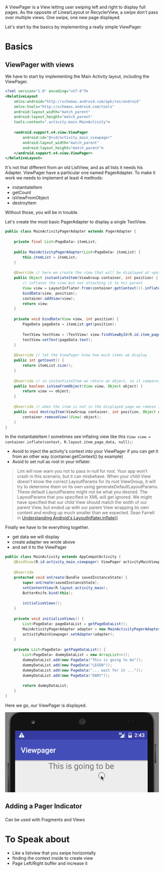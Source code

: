 
A ViewPager is a View letting user swiping left and right to display full pages. As the opposite of LinearLayout or RecyclerView, a swipe don't pass over multiple views. One swipe, one new page displayed. 

Let's start by the basics by implementing a really simple ViewPager.

# Basics
## ViewPager with views

We have to start by implementing the Main Activity layout, including the ViewPager.

```XML
<?xml version="1.0" encoding="utf-8"?>
<RelativeLayout
    xmlns:android="http://schemas.android.com/apk/res/android"
    xmlns:tools="http://schemas.android.com/tools"
    android:layout_width="match_parent"
    android:layout_height="match_parent"
    tools:context=".activity.main.MainActivity">

    <android.support.v4.view.ViewPager
        android:id="@+id/activity_main_viewpager"
        android:layout_width="match_parent"
        android:layout_height="match_parent">
    </android.support.v4.view.ViewPager>
</RelativeLayout>
```

It's not that different from an old ListView, and as all lists it needs his Adapter. 
ViewPager have a particular one named PagerAdapter. To make it work we needs to implement at least 4 methods:
- instantiateItem 
- getCount
- isViewFromObject
- destroyItem

Without those, you will be in trouble.

Let's create the most basic PagerAdapter to display a single TextView.

```java
public class MainActivityPagerAdapter extends PagerAdapter {

    private final List<PageData> itemList;

    public MainActivityPagerAdapter(List<PageData> itemList) {
        this.itemList = itemList;
    }

    @Override // here we create the view that will be displayed at <position>
    public Object instantiateItem(ViewGroup container, int position) { 
        // inflates the view but not attaching it to his parent
        View view = LayoutInflater.from(container.getContext()).inflate(R.layout.item_page_data, container, false);
        bindData(view, position);
        container.addView(view);
        return view;
    }

    private void bindData(View view, int position) {
        PageData pageData = itemList.get(position);

        TextView textView = (TextView) view.findViewById(R.id.item_page_data_text);
        textView.setText(pageData.text);
    }

    @Override // let the ViewPager know how much items we display
    public int getCount() {
        return itemList.size(); 
    }

    @Override // in instantiateItem we return an object, so it compares it to the view added in the inflator
    public boolean isViewFromObject(View view, Object object) { 
        return view == object; 
    }

    @Override // when the item is not in the displayed page we remove it 
    public void destroyItem(ViewGroup container, int position, Object object) {
        container.removeView((View) object); 
    }
}
```

In the instantiateItem I sometimes see inflating view like this
```View view = container.inflate(context, R.layout.item_page_data, null);```:
- Avoid to inject the activity's context into your ViewPager if you can get it from an other way (container.getContext() by example)
- Avoid to set null as root in your inflater. 

> Lint will now warn you not to pass in null for root. Your app won’t crash in this scenario, but it can misbehave. When your child View doesn’t know the correct LayoutParams for its root ViewGroup, it will try to determine them on its own using generateDefaultLayoutParams.
These default LayoutParams might not be what you desired. The LayoutParams that you specified in XML will get ignored. We might have specified that our child View should match the width of our parent View, but ended up with our parent View wrapping its own content and ending up much smaller than we expected.
Sean Farrell in [Understanding Android's LayoutInflater.inflate()][layoutInflaterExplanation]

Finally we have to tie everything together. 
- get data we will display
- create adapter we wrote above
- and set it to the ViewPager

```java
public class MainActivity extends AppCompatActivity {
    @BindView(R.id.activity_main_viewpager) ViewPager activityMainViewpager;

    @Override
    protected void onCreate(Bundle savedInstanceState) {
        super.onCreate(savedInstanceState);
        setContentView(R.layout.activity_main);
        ButterKnife.bind(this);

        initializeViews();
    }

    private void initializeViews() {
        List<PageData> pageDataList = getPageDataList();
        MainActivityPagerAdapter adapter = new MainActivityPagerAdapter(pageDataList);
        activityMainViewpager.setAdapter(adapter);
    }

    private List<PageData> getPageDataList() {
        List<PageData> dummyDataList = new ArrayList<>();
        dummyDataList.add(new PageData("This is going to be"));
        dummyDataList.add(new PageData("LEGEN"));
        dummyDataList.add(new PageData("... wait for it ..."));
        dummyDataList.add(new PageData("DARY"));

        return dummyDataList;
    }
}
```

Here we go, our ViewPager is displayed.

![Simple View pager animated][viewPagerAnimated]

## Adding a Pager Indicator
### 

Can be used with Fragments and Views

# To Speak about
- Like a listview that you swipe horizontally
- finding the context inside to create view
- Page Left/Right buffer and increase it

<!-- Images -->
[viewPagerAnimated]:images/simpleviewpager-view.gif

<!-- LINKS -->
[layoutInflaterExplanation]:https://www.bignerdranch.com/blog/understanding-androids-layoutinflater-inflate/


